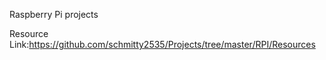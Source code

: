 Raspberry Pi projects

Resource Link:https://github.com/schmitty2535/Projects/tree/master/RPI/Resources
